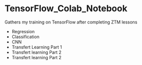 # TensorFlow_Colab_Notebook
Gathers my training on TensorFlow after completing ZTM lessons
- Regression
- Classification
- CNN
- Transfert Learning Part 1
- Transfert learning Part 2
- Transfert learning Part 2
